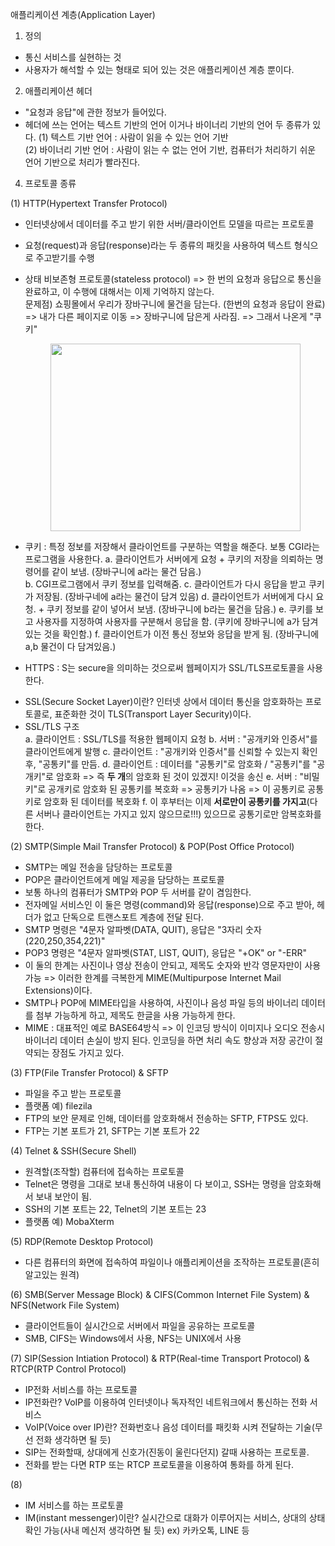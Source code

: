 애플리케이션 계층(Application Layer)

1. 정의

- 통신 서비스를 실현하는 것
- 사용자가 해석할 수 있는 형태로 되어 있는 것은 애플리케이션 계층 뿐이다.

2. 애플리케이션 헤더

- "요청과 응답"에 관한 정보가 들어있다.
- 헤더에 쓰는 언어는 텍스트 기반의 언어 이거나 바이너리 기반의 언어 두 종류가 있다.
  (1) 텍스트 기반 언어 : 사람이 읽을 수 있는 언어 기반  
  (2) 바이너리 기반 언어 : 사람이 읽는 수 없는 언어 기반, 컴퓨터가 처리하기 쉬운 언어 기반으로 처리가 빨라진다.

4. 프로토콜 종류

(1) HTTP(Hypertext Transfer Protocol)

- 인터넷상에서 데이터를 주고 받기 위한 서버/클라이언트 모델을 따르는 프로토콜
- 요청(request)과 응답(response)라는 두 종류의 패킷을 사용하여 텍스트 형식으로 주고받기를 수행
- 상태 비보존형 프로토콜(stateless protocol) => 한 번의 요청과 응답으로 통신을 완료하고, 이 수행에 대해서는 이제 기억하지 않는다.  
  문제점) 쇼핑몰에서 우리가 장바구니에 물건을 담는다. (한번의 요청과 응답이 완료) => 내가 다른 페이지로 이동 => 장바구니에 담은게 사라짐. => 그래서 나온게 "쿠키"

    <p align="center">
    <img
      src="쿠키"
      width="400"
      height="300"
    />

- 쿠키 : 특정 정보를 저장해서 클라이언트를 구분하는 역할을 해준다. 보통 CGI라는 프로그램을 사용한다.
  a. 클라이언트가 서버에게 요청 + 쿠키의 저장을 의뢰하는 명령어를 같이 보냄. (장바구니에 a라는 물건 담음.)  
  b. CGI프로그램에서 쿠키 정보를 입력해줌.
  c. 클라이언트가 다시 응답을 받고 쿠키가 저장됨. (장바구네에 a라는 물건이 담겨 있음)
  d. 클라이언트가 서버에게 다시 요청. + 쿠키 정보를 같이 넣어서 보냄. (장바구니에 b라는 물건을 담음.)
  e. 쿠키를 보고 사용자를 지정하여 사용자를 구분해서 응답을 함. (쿠키에 장바구니에 a가 담겨있는 것을 확인함.)
  f. 클라이언트가 이전 통신 정보와 응답을 받게 됨. (장바구니에 a,b 물건이 다 담겨있음.)

- HTTPS : S는 secure을 의미하는 것으로써 웹페이지가 SSL/TLS프로토콜을 사용한다.

* SSL(Secure Socket Layer)이란? 인터넷 상에서 데이터 통신을 암호화하는 프로토콜로, 표준화한 것이 TLS(Transport Layer Security)이다.
* SSL/TLS 구조  
  a. 클라이언트 : SSL/TLS를 적용한 웹페이지 요청
  b. 서버 : "공개키와 인증서"를 클라이언트에게 발행
  c. 클라이언트 : "공개키와 인증서"를 신뢰할 수 있는지 확인 후, "공통키"를 만듬.
  d. 클라이언트 : 데이터를 "공통키"로 암호화 / "공통키"를 "공개키"로 암호화 => 즉 **두 개**의 암호화 된 것이 있겠지! 이것을 송신
  e. 서버 : "비밀키"로 공개키로 암호화 된 공통키를 복호화 => 공통키가 나옴 => 이 공통키로 공통키로 암호화 된 데이터를 복호화
  f. 이 후부터는 이제 **서로만이 공통키를 가지고**(다른 서버나 클라이언트는 가지고 있지 않으므로!!!) 있으므로 공통기로만 암복호화를 한다.

(2) SMTP(Simple Mail Transfer Protocol) & POP(Post Office Protocol)

- SMTP는 메일 전송을 담당하는 프로토콜
- POP은 클라이언트에게 메일 제공을 담당하는 프로토콜
- 보통 하나의 컴퓨터가 SMTP와 POP 두 서버를 같이 겸임한다.
- 전자메일 서비스인 이 둘은 명령(command)와 응답(response)으로 주고 받아, 헤더가 없고 단독으로 트랜스포트 계층에 전달 된다.
- SMTP 명령은 "4문자 알파벳(DATA, QUIT), 응답은 "3자리 숫자(220,250,354,221)"
- POP3 명령은 "4문자 알파벳(STAT, LIST, QUIT), 응답은 "+OK" or "-ERR"
- 이 둘의 한계는 사진이나 영상 전송이 안되고, 제목도 숫자와 반각 영문자만이 사용 가능 => 이러한 한계를 극복한게 MIME(Multipurpose Internet Mail Extensions)이다.
- SMTP나 POP에 MIME타입을 사용하여, 사진이나 음성 파일 등의 바이너리 데이터를 첨부 가능하게 하고, 제목도 한글을 사용 가능하게 한다.
- MIME : 대표적인 예로 BASE64방식 => 이 인코딩 방식이 이미지나 오디오 전송시 바이너리 데이터 손실이 방지 된다. 인코딩을 하면 처리 속도 향상과 저장 공간이 절약되는 장점도 가지고 있다.

(3) FTP(File Transfer Protocol) & SFTP

- 파일을 주고 받는 프로토콜
- 플랫폼 예) filezila
- FTP의 보안 문제로 인해, 데이터를 암호화해서 전송하는 SFTP, FTPS도 있다.
- FTP는 기본 포트가 21, SFTP는 기본 포트가 22

(4) Telnet & SSH(Secure Shell)

- 원격할(조작할) 컴퓨터에 접속하는 프로토콜
- Telnet은 명령을 그대로 보내 통신하여 내용이 다 보이고, SSH는 명령을 암호화해서 보내 보안이 됨.
- SSH의 기본 포트는 22, Telnet의 기본 포트는 23
- 플랫폼 예) MobaXterm

(5) RDP(Remote Desktop Protocol)

- 다른 컴퓨터의 화면에 접속하여 파일이나 애플리케이션을 조작하는 프로토콜(흔히 알고있는 원격)

(6) SMB(Server Message Block) & CIFS(Common Internet File System) & NFS(Network File System)

- 클라이언트들이 실시간으로 서버에서 파일을 공유하는 프로토콜
- SMB, CIFS는 Windows에서 사용, NFS는 UNIX에서 사용

(7) SIP(Session Intiation Protocol) & RTP(Real-time Transport Protocol) & RTCP(RTP Control Protocol)

- IP전화 서비스를 하는 프로토콜
- IP전화란? VoIP를 이용하여 인터넷이나 독자적인 네트워크에서 통신하는 전화 서비스
- VoIP(Voice over IP)란? 전화번호나 음성 데이터를 패킷화 시켜 전달하는 기술(무선 전화 생각하면 될 듯)
- SIP는 전화할때, 상대에게 신호가(진동이 울린다던지) 갈때 사용하는 프로토콜.
- 전화를 받는 다면 RTP 또는 RTCP 프로토콜을 이용하여 통화를 하게 된다.

(8)

- IM 서비스를 하는 프로토콜
- IM(instant messenger)이란? 실시간으로 대화가 이루어지는 서비스, 상대의 상태 확인 가능(사내 메신저 생각하면 될 듯) ex) 카카오톡, LINE 등

